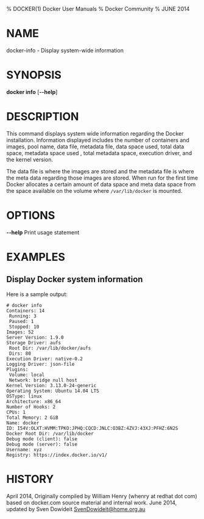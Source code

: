 % DOCKER(1) Docker User Manuals
% Docker Community
% JUNE 2014
# NAME
docker-info - Display system-wide information

# SYNOPSIS
**docker info**
[**--help**]


# DESCRIPTION
This command displays system wide information regarding the Docker installation.
Information displayed includes the number of containers and images, pool name,
data file, metadata file, data space used, total data space, metadata space used
, total metadata space, execution driver, and the kernel version.

The data file is where the images are stored and the metadata file is where the
meta data regarding those images are stored. When run for the first time Docker
allocates a certain amount of data space and meta data space from the space
available on the volume where `/var/lib/docker` is mounted.

# OPTIONS
**--help**
  Print usage statement

# EXAMPLES

## Display Docker system information

Here is a sample output:

    # docker info
    Containers: 14
     Running: 3
     Paused: 1
     Stopped: 10
    Images: 52
    Server Version: 1.9.0
    Storage Driver: aufs
     Root Dir: /var/lib/docker/aufs
     Dirs: 80
    Execution Driver: native-0.2
    Logging Driver: json-file
    Plugins:
     Volume: local
     Network: bridge null host
    Kernel Version: 3.13.0-24-generic
    Operating System: Ubuntu 14.04 LTS
    OSType: linux
    Architecture: x86_64
    Number of Hooks: 2
    CPUs: 1
    Total Memory: 2 GiB
    Name: docker
    ID: I54V:OLXT:HVMM:TPKO:JPHQ:CQCD:JNLC:O3BZ:4ZVJ:43XJ:PFHZ:6N2S
    Docker Root Dir: /var/lib/docker
    Debug mode (client): false
    Debug mode (server): false
    Username: xyz
    Registry: https://index.docker.io/v1/
	
# HISTORY
April 2014, Originally compiled by William Henry (whenry at redhat dot com)
based on docker.com source material and internal work.
June 2014, updated by Sven Dowideit <SvenDowideit@home.org.au>
